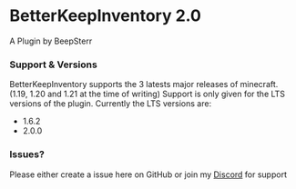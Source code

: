 # BetterKeepInventory 2.0
A Plugin by BeepSterr

### Support & Versions
BetterKeepInventory supports the 3 latests major releases of minecraft. (1.19, 1.20 and 1.21 at the time of writing)
Support is only given for the LTS versions of the plugin.
Currently the LTS versions are:
- 1.6.2
- 2.0.0


### Issues?
Please either create a issue here on GitHub or join my [Discord](https://discord.gg/fFvFXPvtty) for support

